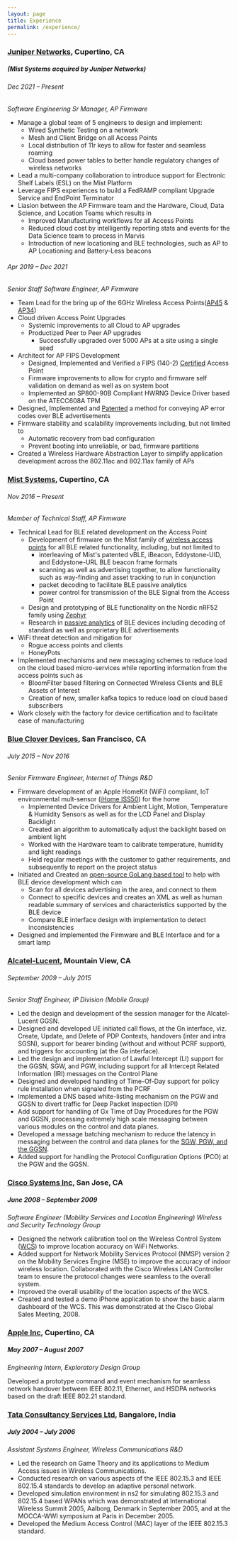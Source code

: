 ```yaml
---
layout: page
title: Experience
permalink: /experience/
---
```

### [Juniper Networks](https://www.juniper.net), Cupertino, CA
##### (Mist Systems acquired by Juniper Networks)
###### Dec 2021 – Present
_Software Engineering Sr Manager, AP Firmware_
* Manage a global team of 5 engineers to design and implement:
  * Wired Synthetic Testing on a network
  * Mesh and Client Bridge on all Access Points
  * Local distribution of 11r keys to allow for faster and seamless roaming
  * Cloud based power tables to better handle regulatory changes of wireless networks
* Lead a multi-company collaboration to introduce support for Electronic Shelf Labels (ESL) on the Mist Platform
* Leverage FIPS experiences to build a FedRAMP compliant Upgrade Service and EndPoint Terminator
* Liasion between the AP Firmware team and the Hardware, Cloud, Data Science, and Location Teams which results in
  * Improved Manufacturing workflows for all Access Points
  * Reduced cloud cost by intelligently reporting stats and events for the Data Science team to process in Marvis
  * Introduction of new locationing and BLE technologies, such as AP to AP Locationing and Battery-Less beacons

###### Apr 2019 – Dec 2021
_Senior Staff Software Engineer, AP Firmware_
* Team Lead for the bring up of the 6GHz Wireless Access Points([AP45](https://www.juniper.net/us/en/products/access-points/ap45-access-point.html) & [AP34](https://www.juniper.net/us/en/products/access-points/ap34-access-point.html))
* Cloud driven Access Point Upgrades
  * Systemic improvements to all Cloud to AP upgrades
  * Productized Peer to Peer AP upgrades
    * Successfully upgraded over 5000 APs at a site using a single seed 
* Architect for AP FIPS Development
  * Designed, Implemented and Verified a FIPS (140-2) [Certified](https://csrc.nist.gov/projects/cryptographic-module-validation-program/certificate/3901) Access Point
  * Firmware improvements to allow for crypto and firmware self validation on demand as well as on system boot
  * Implemented an SP800-90B Compliant HWRNG Device Driver based on the ATECC608A TPM
* Designed, Implemented and [Patented](https://uspto.report/patent/grant/10862742) a method for conveying AP error codes over BLE advertisements
* Firmware stability and scalability improvements including, but not limited to
  * Automatic recovery from bad configuration
  * Prevent booting into unreliable, or bad, firmware partitions
* Created a Wireless Hardware Abstraction Layer to simplify application development across the 802.11ac and 802.11ax family of APs

### [Mist Systems](https://www.mist.com/), Cupertino, CA
###### Nov 2016 – Present 
_Member of Technical Staff, AP Firmware_

* Technical Lead for BLE related development on the Access Point
  * Development of firmware on the Mist family of [wireless access points](https://www.mist.com/wireless-access-points/) 
for all BLE related functionality, including, but not limited to
    * interleaving of Mist's patented vBLE, iBeacon, Eddystone-UID, and Eddystone-URL BLE beacon frame formats 
    * scanning as well as advertising together, to allow functionality such as way-finding and asset tracking 
to run in conjunction
    * packet decoding to facilitate BLE passive analytics
    * power control for transmission of the BLE Signal from the Access Point
  * Design and prototyping of BLE functionality on the Nordic nRF52 family using [Zephyr](https://github.com/zephyrproject-rtos/zephyr)
  * Research in [passive analytics](https://www.mist.com/bluetooth-le-privacy/) of BLE devices including decoding 
of standard as well as proprietary BLE advertisements 
* WiFi threat detection and mitigation for
  * Rogue access points and clients
  * HoneyPots
* Implemented mechanisms and new messaging schemes to reduce load on the cloud based micro-services while reporting information from the access points such as
  * BloomFilter based filtering on Connected Wireless Clients and BLE Assets of Interest
  * Creation of new, smaller kafka topics to reduce load on cloud based subscribers
* Work closely with the factory for device certification and to facilitate ease of manufacturing

### [Blue Clover Devices](https://www.bcdevices.com/), San Francisco, CA
###### July 2015 – Nov 2016    
_Senior Firmware Engineer, Internet of Things R&D_

* Firmware development of an Apple HomeKit (WiFi) compliant, IoT environmental mult-sensor ([iHome ISS50](https://www.ihomeaudio.com/iSS50/)) for the home
  * Implemented Device Drivers for Ambient Light, Motion, Temperature & Humidity Sensors as well as for the LCD Panel and Display Backlight
  * Created an algorithm to automatically adjust the backlight based on ambient light 
  * Worked with the Hardware team to calibrate temperature, humidity and light readings
  * Held regular meetings with the customer to gather requirements, and subsequently to report on the project status 
* Initiated and Created an [open-source GoLang based tool](https://github.com/gurpreetz/ble-tools) to help with BLE 
device development which can
  * Scan for all devices advertising in the area, and connect to them
  * Connect to specific devices and creates an XML as well as human readable summary of services and characteristics supported by the BLE device
  * Compare BLE interface design with implementation to detect inconsistencies
* Designed and implemented the Firmware and BLE Interface and for a smart lamp

### [Alcatel-Lucent](https://networks.nokia.com/), Mountain View, CA
###### September 2009 – July 2015                                                                           
_Senior Staff Engineer, IP Division (Mobile Group)_

* Led the design and development of the session manager for the Alcatel-Lucent GGSN. 
* Designed and developed UE initiated call flows, at the Gn interface, viz. Create, Update, and Delete of PDP Contexts, handovers (inter and intra SGSN), support for bearer binding (without and without PCRF support), and triggers for accounting (at the Ga interface).
* Led the design and implementation of Lawful Intercept (LI) support for the GGSN, SGW, and PGW, including support for all Intercept Related Information (IRI) messages on the Control Plane
* Designed and developed handling of Time-Of-Day support for policy rule installation when signaled from the PCRF
* Implemented a DNS based white-listing mechanism on the PGW and GGSN to divert traffic for Deep Packet Inspection (DPI)
* Add support for handling of Gx Time of Day Procedures for the PGW and GGSN, processing extremely high scale messaging between various modules on the control and data planes.
* Developed a message batching mechanism to reduce the latency in messaging between the control and data planes for the [SGW, PGW, and the GGSN](https://networks.nokia.com/products/7750-service-router/mobile-gateway). 
* Added support for handling the Protocol Configuration Options (PCO) at the PGW and the GGSN. 

### [Cisco Systems Inc](https://www.cisco.com/), San Jose, CA 
##### June 2008 – September 2009
_Software Engineer (Mobility Services and Location Engineering) Wireless and Security Technology Group_

* Designed the network calibration tool on the Wireless Control System ([WCS](https://www.cisco.com/c/en/us/products/wireless/wireless-control-system/index.html)) to improve location accuracy on WiFi Networks.
* Added support for Network Mobility Services Protocol (NMSP) version 2 on the Mobility Services Engine (MSE)  to improve the accuracy of indoor wireless location. Collaborated with the Cisco Wireless LAN Controller team to ensure the protocol changes were seamless to the overall system.
* Improved the overall usability of the location aspects of the WCS. 
* Created and tested a demo iPhone application to show the basic alarm dashboard of the WCS. This was demonstrated at the Cisco Global Sales Meeting, 2008.

### [Apple Inc](https://www.apple.com/), Cupertino, CA
##### May 2007 – August 2007
_Engineering Intern, Exploratory Design Group_

 Developed a prototype command and event mechanism for seamless network handover between IEEE 802.11, Ethernet, and HSDPA networks based on the draft IEEE 802.21 standard.
 
### [Tata Consultancy Services Ltd](https://www.tcs.com/), Bangalore, India 
##### July 2004 – July 2006
_Assistant Systems Engineer, Wireless Communications R&D_

* Led the research on Game Theory and its applications to Medium Access issues in Wireless Communications.
* Conducted research on various aspects of the IEEE 802.15.3 and IEEE 802.15.4 standards to develop an adaptive personal network.
* Developed simulation environment in ns2 for simulating 802.15.3 and 802.15.4 based WPANs which was demonstrated at International Wireless Summit 2005, Aalborg, Denmark in September 2005, and at the MOCCA-WWI symposium at Paris in December 2005.
* Developed the Medium Access Control (MAC) layer of the IEEE 802.15.3 standard.   
